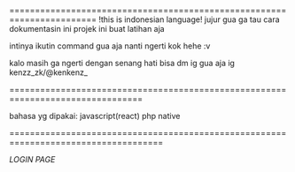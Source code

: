 =======================================================================
!this is indonesian language!
jujur gua ga tau cara dokumentasin ini projek ini buat latihan aja

intinya ikutin command gua aja nanti ngerti kok hehe :v


kalo masih ga ngerti dengan senang hati bisa dm ig gua aja ig kenzz_zk/@kenkenz_ 



================================================================================

bahasa yg dipakai: 
    javascript(react)
    php native 

====================================================================================

*LOGIN PAGE*



